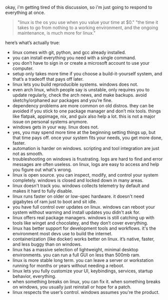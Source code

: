 okay, i'm getting tired of this discussion, so i'm just going to respond to everything at once.
> "linux is the os you use when you value your time at $0."
   "the time it takes to go from nothing to a working environment, and the ongoing maintenance, is much more for linux."
   
here’s what’s actually true:
- linux comes with git, python, and gcc already installed.
- you can install everything you need with a single command.
- you don’t have to sign in or create a microsoft account to use your computer.
- setup only takes more time if you choose a build-it-yourself system, and that’s a tradeoff that pays off later.
- linux lets you build reproducible systems. windows does not.
- even arch linux, which people say is unstable, only requires you to update regularly, check the arch news, and make backups. avoid sketchy/orphaned aur packages and you’re fine.
- dependency problems are more common on old distros. they can be avoided if you stick to one package manager and don’t mix tools. things like flatpak, appimage, nix, and guix also help a lot. this is not a major issue on personal systems anymore.
- windows gets in your way. linux does not.
- yes, you may spend more time at the beginning setting things up, but that time pays off. once your system fits your needs, you get more done, faster.
- automation is harder on windows. scripting and tool integration are just not as smooth.
- troubleshooting on windows is frustrating. logs are hard to find and error messages are often useless. on linux, logs are easy to access and help you figure out what's wrong.
- linux is open source. you can inspect, modify, and control your system completely. windows is closed and locked down in many areas.
- linux doesn't track you. windows collects telemetry by default and makes it hard to fully disable.
- linux runs faster on older or low-spec hardware. it doesn't need gigabytes of ram just to boot and sit idle.
- you have full control over updates on linux. windows can reboot your system without warning and install updates you didn't ask for.
- linux offers real package managers. windows is still catching up with tools like winget and chocolatey, and they don’t cover everything.
- linux has better support for development tools and workflows. it's the environment most devs use to build the internet.
- containerization (like docker) works better on linux. it’s native, faster, and less buggy than on windows.
- linux has a massive selection of lightweight, minimal desktop environments. you can run a full GUI on less than 500mb ram.
- linux is more stable long term. you can leave a server or workstation running for months or years without needing a reboot.
- linux lets you fully customize your UI, keybindings, services, startup behavior, everything.
- when something breaks on linux, you can fix it. when something breaks on windows, you usually just reinstall or hope for a patch.
- linux respects the user’s control. windows assumes you're the product.